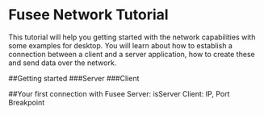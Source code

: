 # Fusee Network Tutorial
This tutorial will help you getting started with the network capabilities with some examples for desktop. 
You will learn about how to establish a connection between a client and a server application, how to create these and send data over the network.

##Getting started
###Server
###Client

##Your first connection with Fusee
Server: isServer
Client: IP, Port
Breakpoint
##
